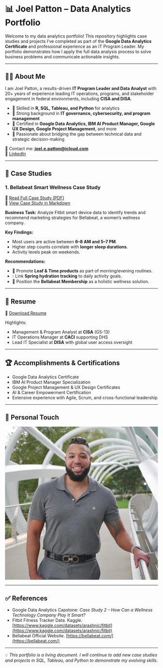 # 📊 Joel Patton – Data Analytics Portfolio  

Welcome to my data analytics portfolio! This repository highlights case studies and projects I’ve completed as part of the **Google Data Analytics Certificate** and professional experience as an IT Program Leader. My portfolio demonstrates how I apply the full data analysis process to solve business problems and communicate actionable insights.  

---

## 👨‍💻 About Me  
I am Joel Patton, a results-driven **IT Program Leader and Data Analyst** with 20+ years of experience leading IT operations, programs, and stakeholder engagement in federal environments, including **CISA and DISA**.  

- 🔹 Skilled in **R, SQL, Tableau, and Python** for analytics  
- 🔹 Strong background in **IT governance, cybersecurity, and program management**  
- 🔹 Certified in **Google Data Analytics, IBM AI Product Manager, Google UX Design, Google Project Management**, and more  
- 🔹 Passionate about bridging the gap between technical data and strategic decision-making  

📧 Contact me: **joel.e.patton@icloud.com**  
🔗 [LinkedIn](https://linkedin.com)  

---

## 📂 Case Studies  

### 1. **Bellabeat Smart Wellness Case Study**  
📄 [Read Full Case Study (PDF)](Bellabeat_Case_Study_CompletedJP.pdf)  
📑 [View Case Study in Markdown](Bellabeat_Case_Study.md)  

**Business Task:** Analyze Fitbit smart device data to identify trends and recommend marketing strategies for Bellabeat, a women’s wellness company.  

**Key Findings:**  
- Most users are active between **6–8 AM and 5–7 PM**.  
- Higher step counts correlate with **longer sleep durations**.  
- Activity levels peak on weekends.  

**Recommendations:**  
- 📱 Promote **Leaf & Time products** as part of morning/evening routines.  
- 💧 Link **Spring hydration tracking** to daily activity goals.  
- 🎯 Position the **Bellabeat Membership** as a holistic wellness solution.  

---

## 📝 Resume  
📄 [Download Resume](PATTON-JOEL%20USAJOBS%20Resume%209-15-25.docx)  

Highlights:  
- Management & Program Analyst at **CISA** (GS-13)  
- IT Operations Manager at **CACI** supporting DHS  
- Lead IT Specialist at **DISA** with global user access oversight  

---

## 🏆 Accomplishments & Certifications  
- Google Data Analytics Certificate  
- IBM AI Product Manager Specialization  
- Google Project Management & UX Design Certificates  
- AI & Career Empowerment Certification  
- Extensive experience with Agile, Scrum, and cross-functional leadership  

---

## 📸 Personal Touch  
![Joel Patton](480734928_784652010014_3232648999651382859_n.jpg)

---

## ✅ References  
- Google Data Analytics Capstone: *Case Study 2 – How Can a Wellness Technology Company Play It Smart?*  
- Fitbit Fitness Tracker Data. Kaggle. [https://www.kaggle.com/datasets/arashnic/fitbit](https://www.kaggle.com/datasets/arashnic/fitbit)  
- Bellabeat Official Website. [https://bellabeat.com/](https://bellabeat.com/)  

---

💡 *This portfolio is a living document. I will continue to add new case studies and projects in SQL, Tableau, and Python to demonstrate my evolving skills.*  
